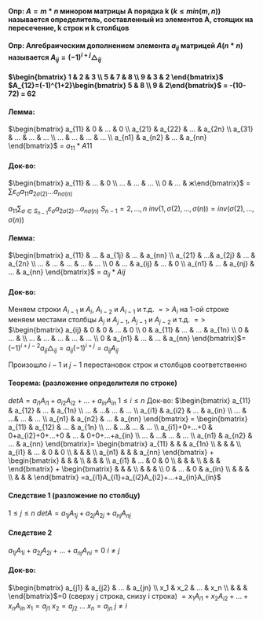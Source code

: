 #### Опр: $A=m*n$ минором матрицы А порядка k $(k≤min(m,n))$ называется определитель, составленный из элементов А, стоящих на пересечение, k строк и k столбцов

#### Опр: Алгебраическим дополнением элемента $a_{ij}$ матрицей $A (n*n)$ называется $A_{ij}=(-1)^{i+j} \triangle_{ij}$ 
#### $\begin{bmatrix} 1 & 2 & 3 \\ 5 & 7 & 8 \\ 9 & 3 & 2 \end{bmatrix}$ $A_{12}=(-1)^{1+2}\begin{bmatrix} 5 & 8 \\ 9 & 2\end{bmatrix}$ = -(10-72) = 62 

#### Лемма: 
$\begin{bmatrix} a_{11} & 0 & ... & 0 \\ a_{21} & a_{22} & ... & a_{2n} \\ a_{31} & ... & ... & ... \\ ... & ... & ... & ... \\ a_{n1} & a_{n2} & ... & a_{nn} \end{bmatrix}$ = $a_{11}*A{11}$ 

#### Док-во:
$\begin{bmatrix} a_{11} & ... & 0 \\ ... & ... & ... \\ 0 & ... & ж\end{bmatrix}$ = $\sum \varepsilon_\sigma a_{11} a_{2\sigma(2)}...a_{n\sigma(n)}$  

$a_{11}\sum_{\sigma \in S_{n-1}} \varepsilon_{\sigma}a_{2\sigma(2)}...a_{n\sigma(n)}$   $S_{n-1}={2,...,n}$
$inv(1,\sigma(2),...,\sigma(n))=inv(\sigma(2),...,\sigma(n))$ 

#### Лемма:
$\begin{bmatrix} a_{11} & ... & a_{1j} & ... & a_{nn} \\ a_{21} & ...& a_{2j} & ... & a_{2n} \\ ... & ... & ... & ... & ... \\ 0 & ... & a_{ij} & ... & 0 \\ a_{n1} & ... & a_{nj} & ... & a_{nn} \end{bmatrix}$ = $a_{ij}*A{ij}$ 

#### Док-во:
Меняем строки $A_{i-1}$ и $A_i$, $A_{i-2}$ и $A_{i-1}$  и т.д. $=>$ $A_i$ на 1-ой строке меняем местами столбцы $A_j$ и $A_{j-1}$, $A_{j-1}$ и $A_{j-2}$ и т.д. $=>$ 
$\begin{bmatrix} a_{ij} & 0 & 0 & ... & 0 \\ 0 & a_{11} & ... & ... & a_{1n} \\ 0 & ... &  \\ ... & ... & ... & ... & ... \\ 0 & a_{n1} & ... & ... & a_{nn} \end{bmatrix}$= $(-1)^{i+j-2}a_{ij}\triangle_{ij}=a_{ij}(-1)^{i+j}=a_{ij}A_{ij}$  

Произошло $i-1$ и $j-1$ перестановок строк и столбцов соответственно 

#### Теорема: (разложение определителя по строке)
$detA=a_{i1}A_{i1}+a_{i2}A_{i2}+...+a_{in}A_{in}$  $1≤i≤n$
Док-во:
$\begin{bmatrix} a_{11} & a_{12} & ... & a_{1n} \\ ... & ...& ... & ... \\ a_{i1} & a_{i2} & ... & a_{in} \\ ... & ...& ... & ... \\ a_{n1} & a_{n2} & ... &  a_{nn} \end{bmatrix} = \begin{bmatrix} a_{11} & a_{12} & ... & a_{1n} \\ ... & ...& ... & ... \\ a_{i1}+0+...+0 & 0+a_{i2}+0+...+0 & ... & 0+0+...+a_{in} \\ ... & ...& ... & ... \\ a_{n1} & a_{n2} & ... &  a_{nn} \end{bmatrix}= \begin{bmatrix} a_{11} & &  & a_{1n} \\  & & &  \\ a_{i1} & ... & 0 & 0 \\ & &  & \\ a_{n1} &  &  &  a_{nn} \end{bmatrix}  +  \begin{bmatrix} & & & \\  & & &  \\ a_{i1} & ... & 0 & 0 \\ & &  & \\ &  &  & \end{bmatrix} + \begin{bmatrix} & & & \\  & & &  \\ 0 & ... & 0 & a_{in} \\ & &  & \\ &  &  & \end{bmatrix} =a_{i1}A_{i1}+a_{i2}A_{i2}+...+a_{in}A_{in}$ 

#### Следствие 1 (разложение по столбцу)
$1≤j≤n$
$detA=a_{1j}A_{1j}+a_{2j}A_{2j}+a_{nj}A_{nj}$ 
#### Следствие 2
$a_{1j}A_{1i}+a_{2j}A_{2i}+...+a_{nj}A_{ni}=0$ $i \neq j$  
#### Док-во:                                               
$\begin{bmatrix} a_{j1} & a_{j2} & ... & a_{jn} \\ x_1 & x_2 & ... & x_n \\ &  &  & \end{bmatrix}$=0 (сверху j строка, снизу i строка)   $=x_1A_{i1}+x_2A_{i2}+...+x_nA_{in}$
$x_1=a_{j1}$ $x_2=a_{j2}$ $...$ $x_n=a_{jn}$  $j\neq i$
